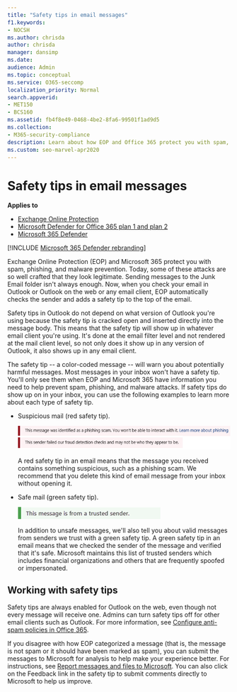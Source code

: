 ```yaml
---
title: "Safety tips in email messages"
f1.keywords:
- NOCSH
ms.author: chrisda
author: chrisda
manager: dansimp
ms.date:
audience: Admin
ms.topic: conceptual
ms.service: O365-seccomp
localization_priority: Normal
search.appverid:
- MET150
- BCS160
ms.assetid: fb4f8e49-0468-4be2-8fa6-99501f1ad9d5
ms.collection:
- M365-security-compliance
description: Learn about how EOP and Office 365 protect you with spam, phishing, and malware prevention by adding a safety tip to the top of emails.
ms.custom: seo-marvel-apr2020
---
```


# Safety tips in email messages

**Applies to**
- [Exchange Online Protection](https://go.microsoft.com/fwlink/?linkid=2148611)
- [Microsoft Defender for Office 365 plan 1 and plan 2](https://go.microsoft.com/fwlink/?linkid=2148715)
- [Microsoft 365 Defender](https://go.microsoft.com/fwlink/?linkid=2118804)

[!INCLUDE [Microsoft 365 Defender rebranding](../includes/microsoft-defender-for-office.md)]

Exchange Online Protection (EOP) and Microsoft 365 protect you with spam, phishing, and malware prevention. Today, some of these attacks are so well crafted that they look legitimate. Sending messages to the Junk Email folder isn't always enough. Now, when you check your email in Outlook or Outlook on the web or any email client, EOP automatically checks the sender and adds a safety tip to the top of the email.

Safety tips in Outlook do not depend on what version of Outlook you're using because the safety tip is cracked open and inserted directly into the message body. This means that the safety tip will show up in whatever email client you're using. It's done at the email filter level and not rendered at the mail client level, so not only does it show up in any version of Outlook, it also shows up in any email client.

The safety tip -- a color-coded message -- will warn you about potentially harmful messages. Most messages in your inbox won't have a safety tip. You'll only see them when EOP and Microsoft 365 have information you need to help prevent spam, phishing, and malware attacks. If safety tips do show up on in your inbox, you can use the following examples to learn more about each type of safety tip.

- Suspicious mail (red safety tip).

    ![Screenshot that shows a red safety tip.](../../media/5078a0be-e556-44a1-b169-09d780d26898.png)

    A red safety tip in an email means that the message you received contains something suspicious, such as a phishing scam. We recommend that you delete this kind of email message from your inbox without opening it.

- Safe mail (green safety tip).

    ![Screenshot that shows a green safety tip.](../../media/acbc11d0-f626-4848-9fbf-66eeeda3f803.png)

    In addition to unsafe messages, we'll also tell you about valid messages from senders we trust with a green safety tip. A green safety tip in an email means that we checked the sender of the message and verified that it's safe. Microsoft maintains this list of trusted senders which includes financial organizations and others that are frequently spoofed or impersonated.

## Working with safety tips

Safety tips are always enabled for Outlook on the web, even though not every message will receive one. Admins can turn safety tips off for other email clients such as Outlook. For more information, see [Configure anti-spam policies in Office 365](configure-your-spam-filter-policies.md).

If you disagree with how EOP categorized a message (that is, the message is not spam or it should have been marked as spam), you can submit the messages to Microsoft for analysis to help make your experience better. For instructions, see [Report messages and files to Microsoft](report-junk-email-messages-to-microsoft.md). You can also click on the Feedback link in the safety tip to submit comments directly to Microsoft to help us improve.
